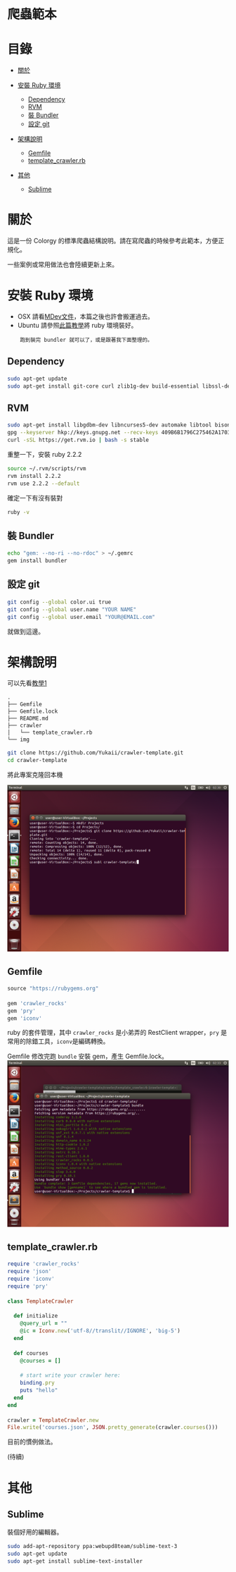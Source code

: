 爬蟲範本
=======

目錄
===

* [關於](#關於)
* [安裝 Ruby 環境](#安裝-ruby-環境)
    * [Dependency](#dependency)
    * [RVM](#rvm)
    * [裝 Bundler](#裝-bundler)
    * [設定 git](#設定-git)

* [架構說明](#架構說明)
   * [Gemfile](#gemfile)
   * [template_crawler.rb](#template_crawlerrb)

* [其他](#其他)
    * [Sublime](#sublime)


# 關於

這是一份 Colorgy 的標準爬蟲結構說明。請在寫爬蟲的時候參考此範本，方便正規化。

一些案例或常用做法也會陸續更新上來。

# 安裝 Ruby 環境

* OSX 請看[MDev文件](https://github.com/MDev-tw/Guides/wiki/Mac-開發環境-裝機指南)，本篇之後也許會搬運過去。
* Ubuntu 請參照[此篇教學](https://gorails.com/setup/ubuntu/14.04)將 ruby 環境裝好。
```
    跑到裝完 bundler 就可以了，或是跟著我下面整理的。
```

## Dependency
```bash
sudo apt-get update
sudo apt-get install git-core curl zlib1g-dev build-essential libssl-dev libreadline-dev libyaml-dev libsqlite3-dev sqlite3 libxml2-dev libxslt1-dev libcurl4-openssl-dev python-software-properties libffi-dev
```

## RVM
```bash
sudo apt-get install libgdbm-dev libncurses5-dev automake libtool bison libffi-dev
gpg --keyserver hkp://keys.gnupg.net --recv-keys 409B6B1796C275462A1703113804BB82D39DC0E3
curl -sSL https://get.rvm.io | bash -s stable
```

重整一下，安裝 ruby 2.2.2
```bash
source ~/.rvm/scripts/rvm
rvm install 2.2.2
rvm use 2.2.2 --default
```

確定一下有沒有裝對
```bash
ruby -v
```

## 裝 Bundler
```bash
echo "gem: --no-ri --no-rdoc" > ~/.gemrc
gem install bundler
```

## 設定 git

```bash
git config --global color.ui true
git config --global user.name "YOUR NAME"
git config --global user.email "YOUR@EMAIL.com"
```

就做到這邊。

# 架構說明
可以先看[教學1](http://yukaihuang93.logdown.com/posts/243459/how-to-write-web-crawler-for-the-first-time-using-ruby)

```
.
├── Gemfile
├── Gemfile.lock
├── README.md
├── crawler
│   └── template_crawler.rb
└── img
```

```bash
git clone https://github.com/Yukaii/crawler-template.git
cd crawler-template
```
將此專案克隆回本機

![4](img/4.png)

## Gemfile
```ruby
source "https://rubygems.org"

gem 'crawler_rocks'
gem 'pry'
gem 'iconv'

```
ruby 的套件管理，其中 `crawler_rocks` 是小弟弄的 RestClient wrapper，`pry` 是常用的除錯工具，`iconv`是編碼轉換。

Gemfile 修改完跑 `bundle` 安裝 gem，產生 Gemfile.lock。
![5](img/5.png)

## template_crawler.rb
```ruby
require 'crawler_rocks'
require 'json'
require 'iconv'
require 'pry'

class TemplateCrawler

  def initialize
    @query_url = ""
    @ic = Iconv.new('utf-8//translit//IGNORE', 'big-5')
  end

  def courses
    @courses = []

    # start write your crawler here:
    binding.pry
    puts "hello"
  end
end

crawler = TemplateCrawler.new
File.write('courses.json', JSON.pretty_generate(crawler.courses()))

```

目前的慣例做法。

(待續)

# 其他

## Sublime
裝個好用的編輯器。

```bash
sudo add-apt-repository ppa:webupd8team/sublime-text-3
sudo apt-get update
sudo apt-get install sublime-text-installer
```
